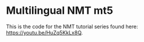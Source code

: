 # Multilingual NMT mt5

This is the code for the NMT tutorial series found here: https://youtu.be/HuZq5KkLx8Q.
